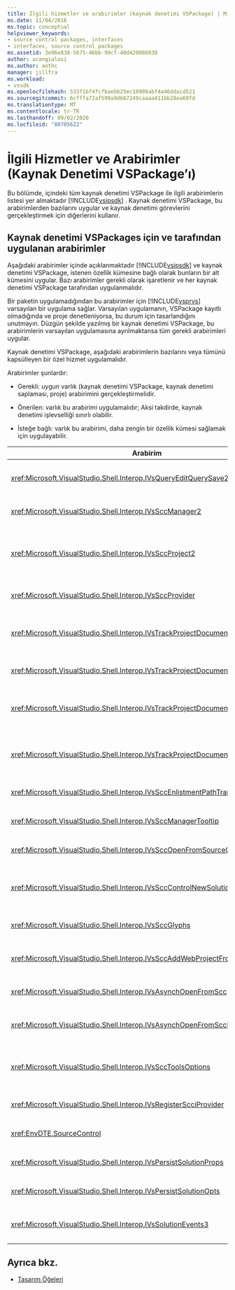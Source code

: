 ```yaml
---
title: İlgili hizmetler ve arabirimler (kaynak denetimi VSPackage) | Microsoft Docs
ms.date: 11/04/2016
ms.topic: conceptual
helpviewer_keywords:
- source control packages, interfaces
- interfaces, source control packages
ms.assetid: 3e96e838-5675-46bb-99cf-40d420086038
author: acangialosi
ms.author: anthc
manager: jillfra
ms.workload:
- vssdk
ms.openlocfilehash: 533f1bf4fcfbaebb25ec10908abf4a46ddacd521
ms.sourcegitcommit: 6cfffa72af599a9d667249caaaa411bb28ea69fd
ms.translationtype: MT
ms.contentlocale: tr-TR
ms.lasthandoff: 09/02/2020
ms.locfileid: "80705622"
---
```

# <a name="related-services-and-interfaces-source-control-vspackage"></a>İlgili Hizmetler ve Arabirimler (Kaynak Denetimi VSPackage’ı)
Bu bölümde, içindeki tüm kaynak denetimi VSPackage ile ilgili arabirimlerin listesi yer almaktadır [!INCLUDE[vsipsdk](../../extensibility/includes/vsipsdk_md.md)] . Kaynak denetimi VSPackage, bu arabirimlerden bazılarını uygular ve kaynak denetimi görevlerini gerçekleştirmek için diğerlerini kullanır.

## <a name="interfaces-implemented-by-and-for-source-control-vspackages"></a>Kaynak denetimi VSPackages için ve tarafından uygulanan arabirimler
 Aşağıdaki arabirimler içinde açıklanmaktadır [!INCLUDE[vsipsdk](../../extensibility/includes/vsipsdk_md.md)] ve kaynak denetimi VSPackage, istenen özellik kümesine bağlı olarak bunların bir alt kümesini uygular. Bazı arabirimler gerekli olarak işaretlenir ve her kaynak denetimi VSPackage tarafından uygulanmalıdır.

 Bir paketin uygulamadığından bu arabirimler için [!INCLUDE[vsprvs](../../code-quality/includes/vsprvs_md.md)] varsayılan bir uygulama sağlar. Varsayılan uygulamanın, VSPackage kayıtlı olmadığında ve proje denetleniyorsa, bu durum için tasarlandığını unutmayın. Düzgün şekilde yazılmış bir kaynak denetimi VSPackage, bu arabirimlerin varsayılan uygulamasına ayrılmaktansa tüm gerekli arabirimleri uygular.

 Kaynak denetimi VSPackage, aşağıdaki arabirimlerin bazılarını veya tümünü kapsülleyen bir özel hizmet uygulamalıdır.

 Arabirimler şunlardır:

- Gerekli: uygun varlık (kaynak denetimi VSPackage, kaynak denetimi saplaması, proje) arabirimini gerçekleştirmelidir.

- Önerilen: varlık bu arabirimi uygulamalıdır; Aksi takdirde, kaynak denetimi işlevselliği sınırlı olabilir.

- İsteğe bağlı: varlık bu arabirimi, daha zengin bir özellik kümesi sağlamak için uygulayabilir.

| Arabirim | Amaç | Uygulayan | Uygulamaktır? |
| - | - |--------------------------|-------------|
| <xref:Microsoft.VisualStudio.Shell.Interop.IVsQueryEditQuerySave2> | Düzenleyiciler bir dosyayı değiştirmeden veya kaydetmeden önce bu arabirimi çağırır. Kaynak denetimi VSPackage dosyayı kullanıma alabilir veya kullanıma alma başarısız olursa işlemi reddedebilir. | Kaynak denetimi VSPackage | Önerilen |
| <xref:Microsoft.VisualStudio.Shell.Interop.IVsSccManager2> | Bu arabirim, projeler için temel kaynak denetim işlevlerini sağlar; örneğin, kaynak denetimiyle Proje kaydetme ve kaydı silme ve temel kaynak denetim glifleri için destek sağlama. | Kaynak denetimi VSPackage | Gerekli |
| <xref:Microsoft.VisualStudio.Shell.Interop.IVsSccProject2> | Bu arabirim, <xref:Microsoft.VisualStudio.Shell.Interop.IVsHierarchy> <xref:System.Runtime.InteropServices.Marshal.QueryInterface%2A> işlevini kullanarak veya yalnızca öğesine uygulayan nesne atama yoluyla elde edilir `IVsHierarchy` `IVsSccProject2` . Dosyaları bir projede kaynak denetimi altında veya geçerli kaynak denetimi durumu veya konumu projesine bildirerek almak için kullanılır. | Project | Gerekli |
| <xref:Microsoft.VisualStudio.Shell.Interop.IVsSccProvider> | Tümleştirme modülü geçerli etkin VSPackage 'ı ayarlamak için bu arabirimi kullanır. | Kaynak denetimi VSPackage | Gerekli |
| <xref:Microsoft.VisualStudio.Shell.Interop.IVsTrackProjectDocuments2> | Bu arabirim bir abonelik modelini temel alır. Herhangi bir VSPackage, belge olaylarını almak istediğini ve gerçekleşmeyi izleyen olaylar üzerinde kabuk önermeyi işaret edebilir. Tarafından uygulanır ve işlenir; [!INCLUDE[vsprvs](../../code-quality/includes/vsprvs_md.md)] Bu, ' de ' i uygulayan olayları `IVsTrackProjectDocumentsEvents2` VSPackage 'a geçirir. | Kaynak denetimi saplaması | Gerekli |
| <xref:Microsoft.VisualStudio.Shell.Interop.IVsTrackProjectDocuments3> | Bu arabirim toplu işleme, eşitlenen okuma/yazma işlemleri ve gelişmiş bir yöntem sağlar `OnQueryAddFiles` . | Kaynak denetimi saplaması | Gerekli |
| <xref:Microsoft.VisualStudio.Shell.Interop.IVsTrackProjectDocumentsEvents2> | **Çözüm Gezgini** ve projeleri projelere yeni dosyalar eklendiğinde veya dosyalar ve klasörler yeniden adlandırıldığında veya projelerden silindiğinde bu arabirimi çağırır. Kaynak denetimi VSPackage proje dosyasını kullanıma alabilir veya işlemi iptal edebilir. | Kaynak denetimi VSPackage | Önerilen |
| <xref:Microsoft.VisualStudio.Shell.Interop.IVsTrackProjectDocumentsEvents3> | **Çözüm Gezgini** ve projeleri, IVstrackProjectDocuments3 arabiriminin yöntemlerine yapılan çağrılara yanıt olarak bu arabirimi çağırır. Kaynak denetimi VSPackage toplu işlemleri izleyebilir, okuma/yazma işlemlerini eşitler ve daha gelişmiş bir `OnQueryAddFiles` yöntemle çalışır. | Kaynak denetimi VSPackage | Önerilen |
| <xref:Microsoft.VisualStudio.Shell.Interop.IVsSccEnlistmentPathTranslation> | Bu arabirim, Web projeleri için kayıt yönetimi desteği sağlar. | Kaynak denetimi VSPackage | Önerilen |
| <xref:Microsoft.VisualStudio.Shell.Interop.IVsSccManagerTooltip> | Bu arabirim, projelerdeki kaynak denetimli dosyalar için araç Ipuçlarını almak için kullanılır. | Kaynak denetimi VSPackage | İsteğe Bağlı |
| <xref:Microsoft.VisualStudio.Shell.Interop.IVsSccOpenFromSourceControl> | Bu arabirim, ad alanı uzantısı desteği sağlar. | Kaynak denetimi VSPackage | İsteğe Bağlı |
| <xref:Microsoft.VisualStudio.Shell.Interop.IVsSccControlNewSolution> | VSPackage, bir ad alanı uzantısını **Yeni**, **Aç**veya **Kaydet** iletişim kutularıyla bütünleştirmek için bu arabirimi kullanır. Sonuç olarak, projeler oluşturma sırasında kaynak denetimine otomatik olarak eklenebilir veya bir Kaydet işlemi etkin olduğunda kaynak denetimine eklenebilir. | Kaynak denetimi VSPackage | İsteğe Bağlı |
| <xref:Microsoft.VisualStudio.Shell.Interop.IVsSccGlyphs> | VSPackage, **Çözüm Gezgini**içindeki düğümler için kaynak denetim glifleri olarak ek Glifler tanımlamak üzere bu arabirimi kullanır. | Kaynak denetimi VSPackage | İsteğe Bağlı |
| <xref:Microsoft.VisualStudio.Shell.Interop.IVsSccAddWebProjectFromSourceControl> | Web projeleri için **Ekle** iletişim kutusu bu arabirimi kullanır. Kaynak denetim konumuna göz atmak ve bu konumdaki kaynak denetim deposuna daha önce eklenmiş bir Web projesini açmak için yöntemler sağlar. | Kaynak denetimi VSPackage | Önerilen |
| <xref:Microsoft.VisualStudio.Shell.Interop.IVsAsynchOpenFromScc> | Bu arabirim, kaynak denetiminden projelerin zaman uyumsuz (arka plan) yüklemesi için destek sağlar. | Kaynak denetimi VSPackage | İsteğe Bağlı |
| <xref:Microsoft.VisualStudio.Shell.Interop.IVsAsynchOpenFromSccProjectEvents> | Bu arabirim, projelerin tarafından başlatılan zaman uyumsuz yüklemenin ilerlemesini izlemesini sağlar <xref:Microsoft.VisualStudio.Shell.Interop.IVsAsynchOpenFromScc> . | Project | İsteğe Bağlı |
| <xref:Microsoft.VisualStudio.Shell.Interop.IVsSccToolsOptions> | Bu arabirim, IDE 'nin etkin kaynak denetimi VSPackage 'ı sorgulamasını sağlar. IDE, etkin kaynak denetimi VSPackage kaydı olmadığında bile anlamı olan kaynak denetimi ayarlarının değerini sorgular. Bu arabirim tarafından uygulanır ve işlenir [!INCLUDE[vsprvs](../../code-quality/includes/vsprvs_md.md)] . | Kaynak denetimi saplaması | Gerekli |
| <xref:Microsoft.VisualStudio.Shell.Interop.IVsRegisterScciProvider> | Bu arabirim, kaynak denetimi VSPackage kaydı sırasında kullanılır. | Kaynak denetimi saplaması | Gerekli |
| <xref:EnvDTE.SourceControl> | Bu arabirim Otomasyon 'da kullanılır. Bu nedenle, yalnızca herhangi bir kullanıcı arabirimi görüntülenmeden yürütülebilecek işlevleri kullanıma sunar. | Kaynak denetimi VSPackage | İsteğe Bağlı |
| <xref:Microsoft.VisualStudio.Shell.Interop.IVsPersistSolutionProps> | Bu arabirim, kaynak denetimi ayarlarını çözüm (. sln) dosyasına kaydetmek için kullanılır. Ayarlar, kaynak denetim konumu ve kaynak denetimi durum bayraklarını içerir. | Kaynak denetimi VSPackage | Önerilen |
| <xref:Microsoft.VisualStudio.Shell.Interop.IVsPersistSolutionOpts> | Bu arabirim, kaynak denetimi ayarlarını çözüm seçenekleri (. suo) dosyasına kaydetmek için kullanılır. Bu, geçerli kullanıcının kayıt konumu gibi kullanıcıya özgü kaynak denetimi ayarlarını içerebilir. | Kaynak denetimi VSPackage | Önerilen |
| <xref:Microsoft.VisualStudio.Shell.Interop.IVsSolutionEvents3> | Bu arabirim, çözümleri kapatmadan önce proje dosyalarını iade etme ya da bir projeyi açarken kaynak denetiminden yeni dosya alma gibi işlemleri gerçekleştirmek için olayları izlemek üzere kullanılır. | Kaynak denetimi VSPackage | Önerilen |

## <a name="see-also"></a>Ayrıca bkz.
- [Tasarım Öğeleri](../../extensibility/internals/source-control-vspackage-design-elements.md)
